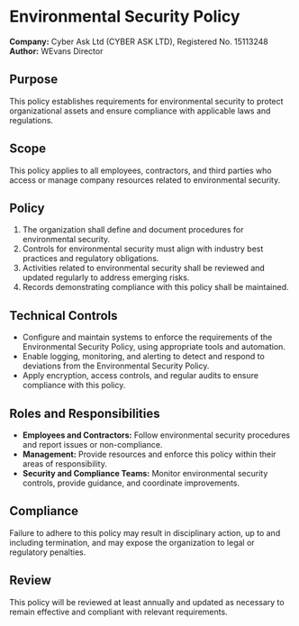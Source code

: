 # Environmental Security Policy

**Company:** Cyber Ask Ltd (CYBER ASK LTD), Registered No. 15113248  
**Author:** WEvans Director

## Purpose

This policy establishes requirements for environmental security to protect organizational assets and ensure compliance with applicable laws and regulations.

## Scope

This policy applies to all employees, contractors, and third parties who access or manage company resources related to environmental security.

## Policy

1. The organization shall define and document procedures for environmental security.
2. Controls for environmental security must align with industry best practices and regulatory obligations.
3. Activities related to environmental security shall be reviewed and updated regularly to address emerging risks.
4. Records demonstrating compliance with this policy shall be maintained.

## Technical Controls

- Configure and maintain systems to enforce the requirements of the Environmental Security Policy, using appropriate tools and automation.
- Enable logging, monitoring, and alerting to detect and respond to deviations from the Environmental Security Policy.
- Apply encryption, access controls, and regular audits to ensure compliance with this policy.

## Roles and Responsibilities

- **Employees and Contractors:** Follow environmental security procedures and report issues or non-compliance.
- **Management:** Provide resources and enforce this policy within their areas of responsibility.
- **Security and Compliance Teams:** Monitor environmental security controls, provide guidance, and coordinate improvements.

## Compliance

Failure to adhere to this policy may result in disciplinary action, up to and including termination, and may expose the organization to legal or regulatory penalties.

## Review

This policy will be reviewed at least annually and updated as necessary to remain effective and compliant with relevant requirements.
